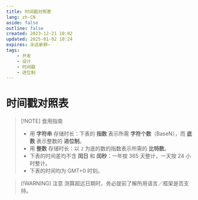 ```yaml
---
title: 时间戳对照表
lang: zh-CN
aside: false
outline: false
created: 2023-12-21 10:02
updated: 2025-01-02 10:24
expires: 永远新鲜~
tags:
    - 开发
    - 设计
    - 时间戳
    - 进位制
---
```


<script setup lang="ts">
import TimestampTables from "./TimestampTables.vue";
</script>

# 时间戳对照表

<RevisionInfo />

> [!NOTE] 食用指南
> - 用 **字符串** 存储时长：下表的 **指数** 表示所需 **字符个数**（BaseN），而 **底数** 表示整数的 **进位制**。
> - 用 **整数** 存储时长：以 `2` 为底的数的指数表示所需的 **比特数**。
> - 下表的时间差均不含 **闰日** 和 **闰秒**：一年按 365 天整计，一天按 24 小时整计。
> - 下表的时间均为 GMT+0 时刻。

> [!WARNING] 注意
> 测算超远日期时，务必提前了解所用语言／框架是否支持。

<TimestampTables />
